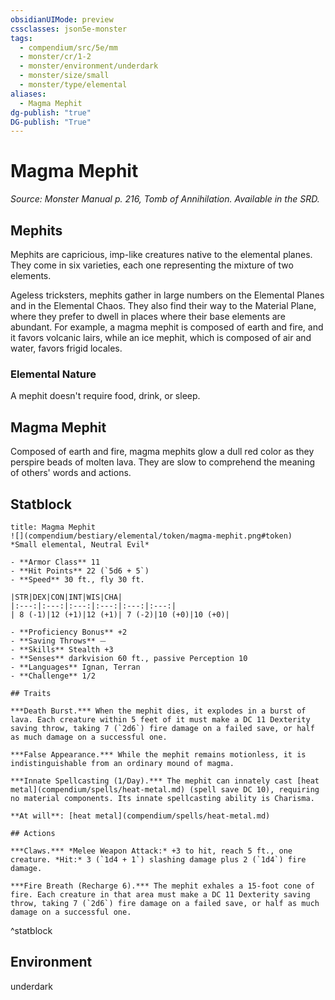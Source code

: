 ```yaml
---
obsidianUIMode: preview
cssclasses: json5e-monster
tags:
  - compendium/src/5e/mm
  - monster/cr/1-2
  - monster/environment/underdark
  - monster/size/small
  - monster/type/elemental
aliases:
  - Magma Mephit
dg-publish: "true"
DG-publish: "True"
---
```

# Magma Mephit
*Source: Monster Manual p. 216, Tomb of Annihilation. Available in the SRD.*  

## Mephits

Mephits are capricious, imp-like creatures native to the elemental planes. They come in six varieties, each one representing the mixture of two elements.

Ageless tricksters, mephits gather in large numbers on the Elemental Planes and in the Elemental Chaos. They also find their way to the Material Plane, where they prefer to dwell in places where their base elements are abundant. For example, a magma mephit is composed of earth and fire, and it favors volcanic lairs, while an ice mephit, which is composed of air and water, favors frigid locales.

### Elemental Nature

A mephit doesn't require food, drink, or sleep.

## Magma Mephit

Composed of earth and fire, magma mephits glow a dull red color as they perspire beads of molten lava. They are slow to comprehend the meaning of others' words and actions.

## Statblock

```ad-statblock
title: Magma Mephit
![](compendium/bestiary/elemental/token/magma-mephit.png#token)
*Small elemental, Neutral Evil*

- **Armor Class** 11 
- **Hit Points** 22 (`5d6 + 5`)
- **Speed** 30 ft., fly 30 ft.

|STR|DEX|CON|INT|WIS|CHA|
|:---:|:---:|:---:|:---:|:---:|:---:|
| 8 (-1)|12 (+1)|12 (+1)| 7 (-2)|10 (+0)|10 (+0)|

- **Proficiency Bonus** +2
- **Saving Throws** ⏤
- **Skills** Stealth +3
- **Senses** darkvision 60 ft., passive Perception 10
- **Languages** Ignan, Terran
- **Challenge** 1/2

## Traits

***Death Burst.*** When the mephit dies, it explodes in a burst of lava. Each creature within 5 feet of it must make a DC 11 Dexterity saving throw, taking 7 (`2d6`) fire damage on a failed save, or half as much damage on a successful one.

***False Appearance.*** While the mephit remains motionless, it is indistinguishable from an ordinary mound of magma.

***Innate Spellcasting (1/Day).*** The mephit can innately cast [heat metal](compendium/spells/heat-metal.md) (spell save DC 10), requiring no material components. Its innate spellcasting ability is Charisma.

**At will**: [heat metal](compendium/spells/heat-metal.md)

## Actions

***Claws.*** *Melee Weapon Attack:* +3 to hit, reach 5 ft., one creature. *Hit:* 3 (`1d4 + 1`) slashing damage plus 2 (`1d4`) fire damage.

***Fire Breath (Recharge 6).*** The mephit exhales a 15-foot cone of fire. Each creature in that area must make a DC 11 Dexterity saving throw, taking 7 (`2d6`) fire damage on a failed save, or half as much damage on a successful one.
```
^statblock

## Environment

underdark